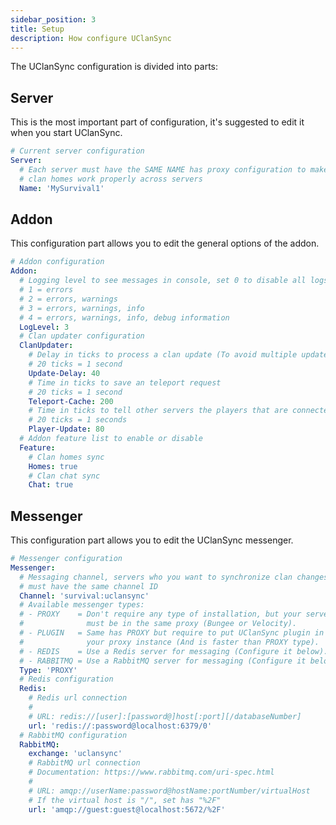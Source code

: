 ```yaml
---
sidebar_position: 3
title: Setup
description: How configure UClanSync
---
```


The UClanSync configuration is divided into parts:

## Server

This is the most important part of configuration, it's suggested to edit it when you start UClanSync.

```yaml
# Current server configuration
Server:
  # Each server must have the SAME NAME has proxy configuration to make
  # clan homes work properly across servers
  Name: 'MySurvival1'
```

## Addon

This configuration part allows you to edit the general options of the addon.

```yaml
# Addon configuration
Addon:
  # Logging level to see messages in console, set 0 to disable all logs
  # 1 = errors
  # 2 = errors, warnings
  # 3 = errors, warnings, info
  # 4 = errors, warnings, info, debug information
  LogLevel: 3
  # Clan updater configuration
  ClanUpdater:
    # Delay in ticks to process a clan update (To avoid multiple updates at the same time)
    # 20 ticks = 1 second
    Update-Delay: 40
    # Time in ticks to save an teleport request
    # 20 ticks = 1 second
    Teleport-Cache: 200
    # Time in ticks to tell other servers the players that are connected on current server
    # 20 ticks = 1 seconds
    Player-Update: 80
  # Addon feature list to enable or disable
  Feature:
    # Clan homes sync
    Homes: true
    # Clan chat sync
    Chat: true
```

## Messenger

This configuration part allows you to edit the UClanSync messenger.

```yaml
# Messenger configuration
Messenger:
  # Messaging channel, servers who you want to synchronize clan changes
  # must have the same channel ID
  Channel: 'survival:uclansync'
  # Available messenger types:
  # - PROXY    = Don't require any type of installation, but your servers
  #              must be in the same proxy (Bungee or Velocity).
  # - PLUGIN   = Same has PROXY but require to put UClanSync plugin in
  #              your proxy instance (And is faster than PROXY type).
  # - REDIS    = Use a Redis server for messaging (Configure it below).
  # - RABBITMQ = Use a RabbitMQ server for messaging (Configure it below).
  Type: 'PROXY'
  # Redis configuration
  Redis:
    # Redis url connection
    #
    # URL: redis://[user]:[password@]host[:port][/databaseNumber]
    url: 'redis://:password@localhost:6379/0'
  # RabbitMQ configuration
  RabbitMQ:
    exchange: 'uclansync'
    # RabbitMQ url connection
    # Documentation: https://www.rabbitmq.com/uri-spec.html
    #
    # URL: amqp://userName:password@hostName:portNumber/virtualHost
    # If the virtual host is "/", set has "%2F"
    url: 'amqp://guest:guest@localhost:5672/%2F'
```